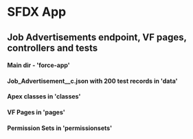 # SFDX  App
## Job Advertisements endpoint, VF pages, controllers and tests

#### Main dir - 'force-app'
#### Job_Advertisement__c.json with 200 test records in 'data'
#### Apex classes in 'classes'
#### VF Pages in 'pages'
#### Permission Sets in 'permissionsets'